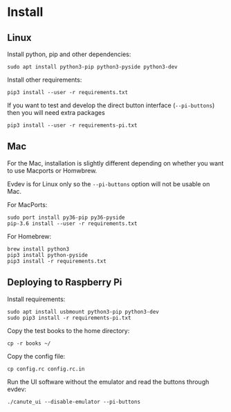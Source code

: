 # Install

## Linux

Install python, pip and other dependencies:

    sudo apt install python3-pip python3-pyside python3-dev

Install other requirements: 

    pip3 install --user -r requirements.txt 

If you want to test and develop the direct button interface (`--pi-buttons`) then you will need extra packages

    pip3 install --user -r requirements-pi.txt

## Mac
For the Mac, installation is slightly different depending on whether you want to use Macports or Homwbrew.

Evdev is for Linux only so the `--pi-buttons` option will not be usable on Mac.

For MacPorts:

    sudo port install py36-pip py36-pyside
    pip-3.6 install --user -r requirements.txt

For Homebrew:

    brew install python3
    pip3 install python-pyside
    pip3 install -r requirements.txt


## Deploying to Raspberry Pi

Install requirements:

    sudo apt install usbmount python3-pip python3-dev
    sudo pip3 install -r requirements-pi.txt

Copy the test books to the home directory:

    cp -r books ~/

Copy the config file:

    cp config.rc config.rc.in 

Run the UI software without the emulator and read the buttons through evdev:

    ./canute_ui --disable-emulator --pi-buttons
